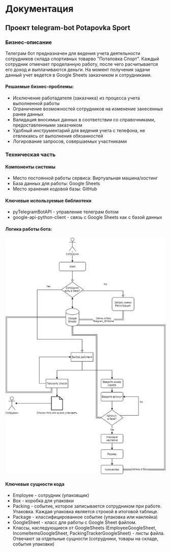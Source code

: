 <h1>Документация</h1>
<h2>Проект telegram-bot Potapovka Sport</h2>
<h3>Бизнес-описание</h3>
<p>Телеграм бот предназначен для ведения учета деятельности сотрудников склада спортивных товарво "Потаповка Спорт". Каждый сотрудник отмечает проделанную работу, после чего расчитывается его доход и выплачиваются деньги. На момент получения задачи данный учет ведется в Google Sheets заказчиком и сотрудниками.</p>
<h4>Решаемые бизнес-проблемы:</h4>
<ul>
	<li>Исключение работадателя (заказчика) из процесса учета выполненной работы</li>
	<li>Ограничение возможностей сотрудников на изменение занесенных ранее данных</li>
	<li>Валидация вносимых данных в соответствии со справочниками, предоставленными заказчиком</li>
	<li>Удобный инструментарий для ведения учета с телефона, не отвлекаясь от выполнения обязанностей</li>
	<li>Логирование запросов, совершаемых участниками</li>
</ul>
<h3>Техническая часть</h3>
<h4>Компоненты системы</h4>
<ul>
	<li>Место постоянной работы сервиса: Виртуальная машина/хостинг</li>
	<li>База данных для работы: Google Sheets</li>
	<li>Место хранения кодовой базы: GitHub</li>
</ul>
<h4>Ключевые используемые библиотеки</h4>
<ul>
	<li>pyTelegramBotAPI - управление телеграм ботом</li>
	<li>google-api-python-client - связь с Google Sheets как с базой данных</li>
</ul>
<h4>Логика работы бота:</h4>
<img src='/Process.png'>
<h4>Ключевые сущности кода</h4>
<ul>
	<li>Employee - сотрудник (упаковщик)</li>
	<li>Box - коробка для упаковки</li>
	<li>Packing - событие, которое записывается сотрудником при работе. Упаковка. Каждая упаковка является строкой в итоговой таблице.</li>
	<li>Package - классифицированное событие (упаковка или наклейка)</li>
	<li>GoogleSheet - класс для работы с Google Sheet файлом.</li>
	<li>Классы, наследующиеся от GoogleSheets (EmployeeGoogleSheet, IncomeItemsGoogleSheet, PackingTrackerGoogleSheet) - листы файла. Отвечают за отдельные сущности (сотрудники, товары на складе, события упаковки)</li>
</ul>